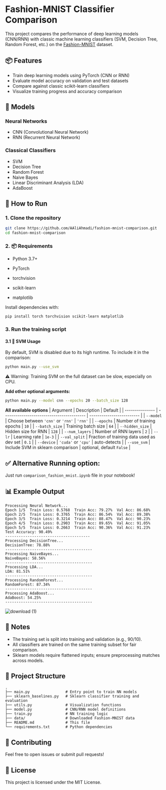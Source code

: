 # Fashion-MNIST Classifier Comparison

This project compares the performance of deep learning models (CNN/RNN) with classic machine learning classifiers (SVM, Decision Tree, Random Forest, etc.) on the [Fashion-MNIST](https://github.com/zalandoresearch/fashion-mnist) dataset.

## 📦 Features

* Train deep learning models using PyTorch (CNN or RNN)
* Evaluate model accuracy on validation and test datasets
* Compare against classic scikit-learn classifiers
* Visualize training progress and accuracy comparison

## 🧠 Models

### Neural Networks

* CNN (Convolutional Neural Network)
* RNN (Recurrent Neural Network)

### Classical Classifiers

* SVM
* Decision Tree
* Random Forest
* Naive Bayes
* Linear Discriminant Analysis (LDA)
* AdaBoost

## 🚀 How to Run

### 1. Clone the repository

```bash
git clone https://github.com/AAliAhmadi/fashion-mnist-comparison.git
cd fashion-mnist-comparison
```

### 2. 📦 Requirements
- Python 3.7+

- PyTorch

- torchvision

- scikit-learn

- matplotlib

Install dependencies with:

```bash
pip install torch torchvision scikit-learn matplotlib
```

### 3. Run the training script

#### 3.1 🧪 SVM Usage
By default, SVM is disabled due to its high runtime. To include it in the comparison:
```bash
python main.py --use_svm
```

⚠️ Warning: Training SVM on the full dataset can be slow, especially on CPU.


**Add other optional arguments:**

```bash
python main.py --model cnn --epochs 20 --batch_size 128 

```

**All available options**
| Argument        | Description                               | Default                   |
| --------------- | ----------------------------------------- | ------------------------- |
| `--model`       | Choose between `'cnn'` or `'rnn'`         | `'rnn'`                   |
| `--epochs`      | Number of training epochs                 | `10`                      |
| `--batch_size`  | Training batch size                       | `64`                      |
| `--hidden_size` | Hidden size for RNN                       | `128`                     |
| `--num_layers`  | Number of RNN layers                      | `2`                       |
| `--lr`          | Learning rate                             | `1e-3`                    |
| `--val_split`   | Fraction of training data used as dev set | `0.1`                     |
| `--device`      | `'cuda'` or `'cpu'`                       | auto-detects              |
| `--use_svm`     | Include SVM in sklearn comparison         | optional, default `False` |

## ✅ Alternative Running option: 
Just run ```comparison_fashion_mnist.ipynb``` file in your notebook!

## 📊 Example Output

```
Processing Neural Network...
Epoch 1/5  Train Loss: 0.5768  Train Acc: 79.27%  Val Acc: 86.68%
Epoch 2/5  Train Loss: 0.3765  Train Acc: 86.54%  Val Acc: 89.38%
Epoch 3/5  Train Loss: 0.3214  Train Acc: 88.47%  Val Acc: 90.23%
Epoch 4/5  Train Loss: 0.2903  Train Acc: 89.65%  Val Acc: 91.05%
Epoch 5/5  Train Loss: 0.2663  Train Acc: 90.36%  Val Acc: 91.23%
Test Accuracy: 90.49%
--------------------------------------
Processing DecisionTree...
DecisionTree: 78.88%
---------------------------------------
Processing NaiveBayes...
NaiveBayes: 58.56%
---------------------------------------
Processing LDA...
LDA: 81.51%
---------------------------------------
Processing RandomForest...
RandomForest: 87.34%
---------------------------------------
Processing AdaBoost...
AdaBoost: 54.25%
---------------------------------------
```

![download (1)](https://github.com/user-attachments/assets/ab710fa3-078c-41d6-b874-fa7e5ef48b54)


## 📝 Notes

* The training set is split into training and validation (e.g., 90/10).
* All classifiers are trained on the same training subset for fair comparison.
* Sklearn models require flattened inputs; ensure preprocessing matches across models.

## 📁 Project Structure

```
.
├── main.py                # Entry point to train NN models
├── sklearn_baselines.py   # Sklearn classifier training and evaluation
├── utils.py               # Visualization functions
├── model.py               # CNN/RNN model definitions
├── train.py               # NN training logic
├── data/                  # Downloaded Fashion-MNIST data
├── README.md              # This file
└── requirements.txt       # Python dependencies
```

## 🤝 Contributing

Feel free to open issues or submit pull requests!

## 📜 License

This project is licensed under the MIT License.
